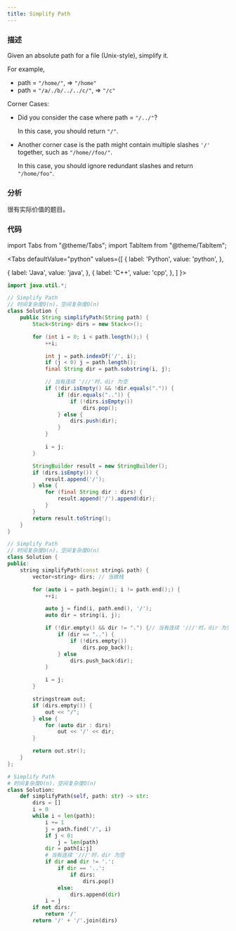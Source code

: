 ```yaml
---
title: Simplify Path
---
```


### 描述

Given an absolute path for a file (Unix-style), simplify it.

For example,

- path = `"/home/"`, => `"/home"`
- path = `"/a/./b/../../c/"`, => `"/c"`

Corner Cases:

- Did you consider the case where path = `"/../"`?

  In this case, you should return `"/"`.

- Another corner case is the path might contain multiple slashes `'/'` together, such as `"/home//foo/"`.

  In this case, you should ignore redundant slashes and return `"/home/foo"`.

### 分析

很有实际价值的题目。

### 代码

import Tabs from "@theme/Tabs";
import TabItem from "@theme/TabItem";

<Tabs
defaultValue="python"
values={[
{ label: 'Python', value: 'python', },

{ label: 'Java', value: 'java', },
{ label: 'C++', value: 'cpp', },
]
}>
<TabItem value="java">

```java
import java.util.*;

// Simplify Path
// 时间复杂度O(n)，空间复杂度O(n)
class Solution {
    public String simplifyPath(String path) {
        Stack<String> dirs = new Stack<>();

        for (int i = 0; i < path.length();) {
            ++i;

            int j = path.indexOf('/', i);
            if (j < 0) j = path.length();
            final String dir = path.substring(i, j);

            // 当有连续 '///'时，dir 为空
            if (!dir.isEmpty() && !dir.equals(".")) {
                if (dir.equals("..")) {
                    if (!dirs.isEmpty())
                        dirs.pop();
                } else {
                    dirs.push(dir);
                }
            }

            i = j;
        }

        StringBuilder result = new StringBuilder();
        if (dirs.isEmpty()) {
            result.append('/');
        } else {
            for (final String dir : dirs) {
                result.append('/').append(dir);
            }
        }
        return result.toString();
    }
}
```

</TabItem>
<TabItem value="cpp">

```cpp
// Simplify Path
// 时间复杂度O(n)，空间复杂度O(n)
class Solution {
public:
    string simplifyPath(const string& path) {
        vector<string> dirs; // 当做栈

        for (auto i = path.begin(); i != path.end();) {
            ++i;

            auto j = find(i, path.end(), '/');
            auto dir = string(i, j);

            if (!dir.empty() && dir != ".") {// 当有连续 '///'时，dir 为空
                if (dir == "..") {
                    if (!dirs.empty())
                        dirs.pop_back();
                } else
                    dirs.push_back(dir);
            }

            i = j;
        }

        stringstream out;
        if (dirs.empty()) {
            out << "/";
        } else {
            for (auto dir : dirs)
                out << '/' << dir;
        }

        return out.str();
    }
};
```

</TabItem>

<TabItem value="python">

```python
# Simplify Path
# 时间复杂度O(n)，空间复杂度O(n)
class Solution:
    def simplifyPath(self, path: str) -> str:
        dirs = []
        i = 0
        while i < len(path):
            i += 1
            j = path.find('/', i)
            if j < 0:
                j = len(path)
            dir = path[i:j]
            # 当有连续 '///'时，dir 为空
            if dir and dir != '.':
                if dir == '..':
                    if dirs:
                        dirs.pop()
                else:
                    dirs.append(dir)
            i = j
        if not dirs:
            return '/'
        return '/' + '/'.join(dirs)
```

</TabItem>
</Tabs>
